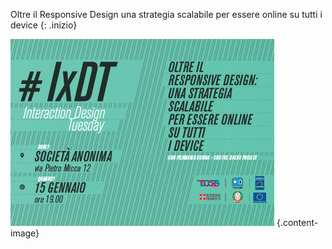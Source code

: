 Oltre il Responsive Design una strategia scalabile per essere online su tutti i device 
{: .inizio}

![test](../../images/flyer_colore_responsive_azzurro.png)
{.content-image}